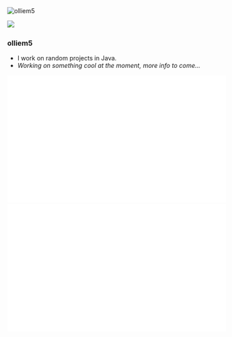 <h align = "left">
 <img src = "https://komarev.com/ghpvc/?username=olliem5" alt = "olliem5"/>
</h>

![](https://hit.yhype.me/github/profile?user_id=64110522)

### olliem5
 - I work on random projects in Java.
 - *Working on something cool at the moment, more info to come...*

<p align = "center>
 <img src = "https://discord.c99.nl/widget/theme-1/413924242271371264.png"/>
</p>
 
![Statistics Overview](https://raw.githubusercontent.com/olliem5/github-stats/master/generated/overview.svg) 
![Languages Overview](https://raw.githubusercontent.com/olliem5/github-stats/master/generated/languages.svg)
